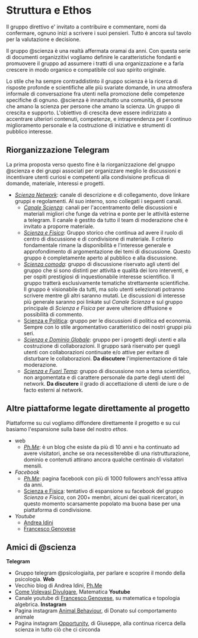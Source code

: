 # Struttura e Ethos

Il gruppo direttivo e' invitato a contribuire e commentare, nomi da confermare, ognuno inizi a scrivere i suoi pensieri. Tutto è ancora sul tavolo per la valutazione e decisione.

Il gruppo @scienza è una realtà affermata oramai da anni. Con questa serie di documenti organizzitivi vogliamo definire le caratteristiche fondanti e promuovere il gruppo ad assumere i tratti di una organizzazione e a farla crescere in modo organico e compatibile col suo spirito originale.

Lo stile che ha sempre contraddistinto il gruppo scienza è la ricerca di risposte profonde e scientifiche alle più svariate domande, in una atmosfera informale di conversazione fra utenti nella promozione delle competenze specifiche di ognuno. @scienza è innanzitutto una comunità, di persone che amano la scienza per persone che amano la scienza. Un gruppo di crescita e supporto. L'obiettivo di crescita deve essere indirizzato a accentrare ulteriori contenuti, competenze, e intraprendenza per il continuo miglioramento personale e la costruzione di iniziative e strumenti di pubblico interesse.

## Riorganizzazione Telegram

La prima proposta verso questo fine è la riorganizzazione del gruppo @scienza e dei gruppi associati per organizzare meglio le discussioni e incentivare utenti curiosi e competenti alla condivisione proficua di domande, materiale, interessi e progetti.

- [_Scienza Network_](https://t.me/scienzanetwork): canale di descrizione e di collegamento, dove linkare gruppi e regolamenti. Al suo interno, sono collegati i seguenti canali.
  - [_Canale Scienza_](https://t.me/canalescienza): canali per l'accentramento delle discussioni e materiali migliori che funge da vetrina e ponte per le attività esterne a telegram. Il canale è gestito da tutto il team di moderazione che è invitato a proporre materiale.
  - [_Scienza e Fisica_](https://t.me/scienza): Gruppo storico che continua ad avere il ruolo di centro di discussione e di condivisione di materiale. Il criterio fondamentale rimane la disponibilità e l'interesse generale e approfondimento di argomentazione dei temi di discussione. Questo gruppo è completamente aperto al pubblico e alla discussione.
  - [_Scienza comoda_](https://t.me/scienzacomoda): gruppo di discussione riservato agli utenti del gruppo che si sono distinti per attività e qualità dei loro interventi, e per ospiti prestigiosi di inquestionabile interesse scientifico. Il gruppo tratterà esclusivamente tematiche strettamente scientifiche. Il gruppo è visionabile da tutti, ma solo utenti selezionati potranno scrivere mentre gli altri saranno mutati. Le discussioni di interesse più generale saranno poi linkate sul _Canale Scienza_ e sul gruppo principale di _Scienza e Fisica_ per avere ulteriore diffusione e possibilità di commento.
  - [Scienza e Politica](): gruppo per le discussioni di politica ed economia. Sempre con lo stile argomentativo caratteristico dei nostri gruppi più seri.
  - [_Scienza e Dominio Globale_](@scienzadominio?): gruppo per i progetti degli utenti e alla costruzione di collaborazioni. Il gruppo sarà riservato per quegli utenti con collaborazioni continuate e/o attive per evitare di disturbare le collaborazioni. **Da discutere** l'implementazione di tale moderazione.
  - [_Scienza e Fuori Tema_](@scienzaft?): gruppo di discussione non a tema scientifico, non argomentata e di carattere personale da parte degli utenti del network. **Da discutere** il grado di accettazione di utenti de iure o de facto esterni al network.
  
## Altre piattaforme legate direttamente al progetto

Piattaforme su cui vogliamo diffondere direttamente il progetto e su cui basiamo l'espansione sulla base del nostro _ethos_.

- web
  - [_Ph.Me_](http://www.phme.it): è un blog che esiste da più di 10 anni e ha continuato ad avere visitatori, anche se ora necessiterebbe di una ristrutturazione, dominio e contenuti attirano ancora qualche centinaio di visitatori mensili.
- _Facebook_
  - [_Ph.Me_](https://www.facebook.com/phmeit/): pagina facebook con più di 1000 followers anch'essa attiva da anni.
  - [Scienza e Fisica](https://www.facebook.com/groups/scienzati/): tentativo di espansione su facebook del gruppo _Scienza e Fisica_, con 200+ membri, alcuni dei quali ricercatori, in questo momento scarsamente popolato ma buona base per una piattaforma di condivisione.
- _Youtube_
  - [Andrea Idini](https://www.youtube.com/channel/UCZTtHMX7h5fBYfEIwjrCpiA)
  - [Francesco Genovese](https://www.youtube.com/user/anisama1987)
  
## Amici di @scienza

**Telegram**
- Gruppo telegram @psicologiaita, per parlare e scoprire il mondo della psicologia.
**Web**
- Vecchio blog di Andrea Idini, [Ph.Me](http://www.phme.it/)
- [Come Volevasi Divulgare](https://comevolevasidivulgare.carrd.co/), Matematica
**Youtube**
- Canale youtube di [Francesco Genovese](https://www.youtube.com/user/anisama1987), su matematica e topologia algebrica.
**Instagram**
- Pagina instagram [Animal Behaviour](https://www.instagram.com/animal.behavior/), di Donato sul comportamento animale
- Pagina instagram [Opportunity](https://instagram.com/_.opportunity._?igshid=12imdcrelk0sm), di Giuseppe, alla continua ricerca della scienza in tutto ciò che ci circonda
